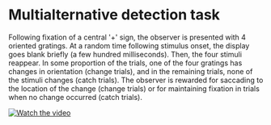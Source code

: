 # Multialternative detection task

Following fixation of a central '+' sign, the observer is presented with 4 oriented gratings. At a random time following stimulus onset, the display goes blank briefly (a few hundred milliseconds). Then, the four stimuli reappear. In some proportion of the trials, one of the four gratings has changes in orientation (change trials), and in the remaining trials, none of the stimuli changes (catch trials). The observer is rewarded for saccading to the location of the change (change trials) or for maintaining fixation in trials when no change occurred (catch trials).

[![Watch the video](https://imgur.com/M1LwoEp)](https://youtu.be/YC-85nP7KKU)
